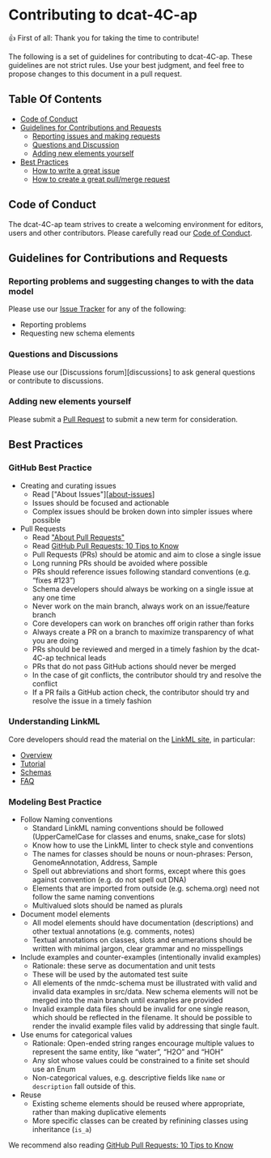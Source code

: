 # Contributing to dcat-4C-ap

:+1: First of all: Thank you for taking the time to contribute!

The following is a set of guidelines for contributing to
dcat-4C-ap. These guidelines are not strict rules.
Use your best judgment, and feel free to propose changes to this document
in a pull request.

## Table Of Contents

* [Code of Conduct](#code-of-conduct)
* [Guidelines for Contributions and Requests](#contributions)
  * [Reporting issues and making requests](#reporting-issues)
  * [Questions and Discussion](#questions-and-discussion)
  * [Adding new elements yourself](#adding-elements)
* [Best Practices](#best-practices)
  * [How to write a great issue](#great-issues)
  * [How to create a great pull/merge request](#great-pulls)

<a id="code-of-conduct"></a>

## Code of Conduct

The dcat-4C-ap team strives to create a
welcoming environment for editors, users and other contributors.
Please carefully read our [Code of Conduct](CODE_OF_CONDUCT.md).

<a id="contributions"></a>

## Guidelines for Contributions and Requests

<a id="reporting-issues"></a>

### Reporting problems and suggesting changes to with the data model

Please use our [Issue Tracker][issues] for any of the following:

- Reporting problems
- Requesting new schema elements

<a id="questions-and-discussions"></a>

### Questions and Discussions

Please use our [Discussions forum][discussions] to ask general questions or contribute to discussions.

<a id="adding-elements"></a>

### Adding new elements yourself

Please submit a [Pull Request][pulls] to submit a new term for consideration.

<a id="best-practices"></a>

## Best Practices

<a id="great-issues"></a>

### GitHub Best Practice

- Creating and curating issues
    - Read ["About Issues"][[about-issues]]
    - Issues should be focused and actionable
    - Complex issues should be broken down into simpler issues where possible
- Pull Requests
    - Read ["About Pull Requests"][about-pulls]
    - Read [GitHub Pull Requests: 10 Tips to Know](https://blog.mergify.com/github-pull-requests-10-tips-to-know/)
    - Pull Requests (PRs) should be atomic and aim to close a single issue
    - Long running PRs should be avoided where possible
    - PRs should reference issues following standard conventions (e.g. “fixes #123”)
    - Schema developers should always be working on a single issue at any one time
    - Never work on the main branch, always work on an issue/feature branch
    - Core developers can work on branches off origin rather than forks
    - Always create a PR on a branch to maximize transparency of what you are doing
    - PRs should be reviewed and merged in a timely fashion by the dcat-4C-ap technical leads
    - PRs that do not pass GitHub actions should never be merged
    - In the case of git conflicts, the contributor should try and resolve the conflict
    - If a PR fails a GitHub action check, the contributor should try and resolve the issue in a timely fashion

### Understanding LinkML

Core developers should read the material on the [LinkML site](https://linkml.io/linkml), in particular:

- [Overview](https://linkml.io/linkml/intro/overview.html)
- [Tutorial](https://linkml.io/linkml/intro/tutorial.html)
- [Schemas](https://linkml.io/linkml/schemas/index.html)
- [FAQ](https://linkml.io/linkml/faq/index.html)

### Modeling Best Practice

- Follow Naming conventions
    - Standard LinkML naming conventions should be followed (UpperCamelCase for classes and enums, snake_case for slots)
    - Know how to use the LinkML linter to check style and conventions
    - The names for classes should be nouns or noun-phrases: Person, GenomeAnnotation, Address, Sample
    - Spell out abbreviations and short forms, except where this goes against convention (e.g. do not spell out DNA)
    - Elements that are imported from outside (e.g. schema.org) need not follow the same naming conventions
    - Multivalued slots should be named as plurals
- Document model elements
    - All model elements should have documentation (descriptions) and other textual annotations (e.g. comments, notes)
    - Textual annotations on classes, slots and enumerations should be written with minimal jargon, clear grammar and no misspellings
- Include examples and counter-examples (intentionally invalid examples)
    - Rationale: these serve as documentation and unit tests
    - These will be used by the automated test suite
    - All elements of the nmdc-schema must be illustrated with valid and invalid data examples in src/data. New schema elements will not be merged into the main branch until examples are provided
    - Invalid example data files should be invalid for one single reason, which should be reflected in the filename. It should be possible to render the invalid example files valid by addressing that single fault.
- Use enums for categorical values
    - Rationale: Open-ended string ranges encourage multiple values to represent the same entity, like “water”, “H2O” and “HOH”
    - Any slot whose values could be constrained to a finite set should use an Enum
    - Non-categorical values, e.g. descriptive fields like `name` or `description` fall outside of this.
- Reuse
    - Existing scheme elements should be reused where appropriate, rather than making duplicative elements
    - More specific classes can be created by refinining classes using inheritance (`is_a`)

[about-branches]: https://docs.github.com/en/pull-requests/collaborating-with-pull-requests/proposing-changes-to-your-work-with-pull-requests/about-branches
[about-issues]: https://docs.github.com/en/issues/tracking-your-work-with-issues/about-issues
[about-pulls]: https://docs.github.com/en/pull-requests/collaborating-with-pull-requests/proposing-changes-to-your-work-with-pull-requests/about-pull-requests
[issues]: https://github.com/StroemPhi/dcat-4C-ap/issues/
[pulls]: https://github.com/StroemPhi/dcat-4C-ap/pulls/

We recommend also reading [GitHub Pull Requests: 10 Tips to Know](https://blog.mergify.com/github-pull-requests-10-tips-to-know/)

